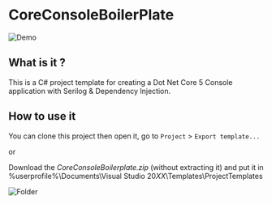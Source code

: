 # CoreConsoleBoilerPlate

![Demo](https://github.com/varKeytrap/CoreConsoleBoilerplate/blob/master/demo.PNG?raw=true)

## What is it ?
This is a C# project template for creating a Dot Net Core 5 Console application with Serilog & Dependency Injection.

## How to use it
You can clone this project then open it, go to `Project` > `Export template...`

or

Download the *CoreConsoleBoilerplate.zip* (without extracting it) and put it in %userprofile%\Documents\Visual Studio 20*XX*\Templates\ProjectTemplates

![Folder](https://github.com/varKeytrap/CoreConsoleBoilerplate/blob/master/folder.PNG?raw=true)

